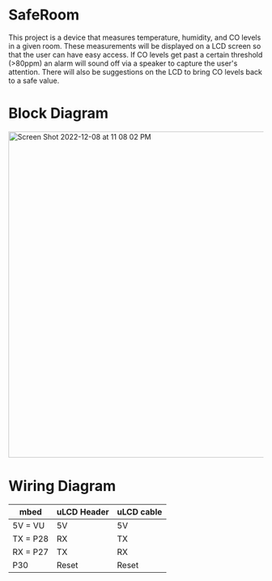 # SafeRoom
This project is a device that measures temperature, humidity, and CO levels in a given room. These measurements will be displayed on a LCD screen so that the user can 
have easy access. If CO levels get past a certain threshold (>80ppm) an alarm will sound off via a speaker to capture the user's attention. There will also be suggestions
on the LCD to bring CO levels back to a safe value.


# Block Diagram


<img width="643" alt="Screen Shot 2022-12-08 at 11 08 02 PM" src="https://user-images.githubusercontent.com/120158161/206628431-186bf9c8-1bf0-4ee6-9707-2c9baa91ac02.png">


# Wiring Diagram

| mbed          | uLCD Header   | uLCD cable |          
| ------------- | ------------- | ---------- |
| 5V = VU       | 5V            | 5V         | 
| TX = P28      | RX            | TX         |
| RX = P27      | TX            | RX         |
| P30           | Reset         | Reset      |
